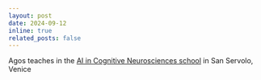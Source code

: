 ```yaml
---
layout: post
date: 2024-09-12 
inline: true
related_posts: false
---
```


Agos teaches in the [AI in Cognitive Neurosciences school](https://www.neurosas.org/wp-content/uploads/2024/04/NSAS_2024_Program.pdf) in San Servolo, Venice